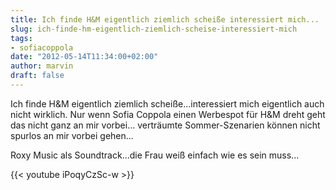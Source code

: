 ```yaml
---
title: Ich finde H&M eigentlich ziemlich scheiße interessiert mich...
slug: ich-finde-hm-eigentlich-ziemlich-scheise-interessiert-mich
tags:
- sofiacoppola
date: "2012-05-14T11:34:00+02:00"
author: marvin
draft: false
---
```

Ich finde H&M eigentlich ziemlich scheiße...interessiert mich eigentlich
auch nicht wirklich. Nur wenn Sofia Coppola einen Werbespot für H&M
dreht geht das nicht ganz an mir vorbei... verträumte Sommer-Szenarien
können nicht spurlos an mir vorbei gehen...

Roxy Music als Soundtrack...die Frau weiß einfach wie es sein muss...

{{< youtube iPoqyCzSc-w >}}